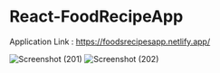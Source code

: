 # React-FoodRecipeApp

Application Link : https://foodsrecipesapp.netlify.app/

![Screenshot (201)](https://user-images.githubusercontent.com/63577860/137770019-25e58726-0124-4dea-a36d-358658a957ea.png)
![Screenshot (202)](https://user-images.githubusercontent.com/63577860/137770022-828fa942-5193-4dc5-a3bf-6dd7a704ea3a.png)
